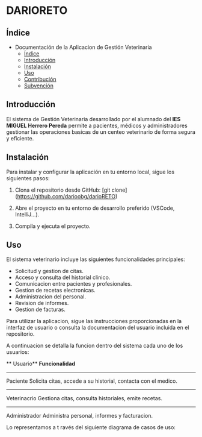 # DARIORETO
## Índice

* Documentación de la Aplicacion de Gestión Veterinaria
   - [Índice](README.md)
   - [Introducción](#Introducción)
   - [Instalación](#instalación)
   - [Uso](#Uso)
   - [Contribución](#Contribución)
   - [Subvención](#Subvención)

## Introducción

El sistema de Gestión Veterinaria desarrollado por el alumnado del **IES MIGUEL Herrero Pereda** permite a pacientes, médicos y administradores gestionar las operaciones basicas de un centeo veterinario de forma segura y eficiente.

## Instalación

Para instalar y configurar la aplicación en tu entorno local, sigue los siguientes pasos:

1. Clona el repositorio desde GitHub:
    [git clone] (https://github.com/darioobg/darioRETO)
        
2. Abre el proyecto en tu entorno de desarrollo preferido (VSCode, IntelliJ...).

3. Compila y ejecuta el proyecto.


## Uso

 El sistema veterinario incluye las siguientes funcionalidades principales:
* Solicitud y gestion de citas.
* Acceso y consulta del historial clinico.
* Comunicacion entre pacientes y profesionales.
* Gestion de recetas electronicas. 
* Administracion del personal.
* Revision de informes.
* Gestion de facturas.

Para utilizar la aplicacion, sigue las instrucciones proporcionadas en la interfaz de usuario o consulta la documentacion del usuario incluida en el repositorio.

A continuacion se detalla la funcion dentro del sistema cada uno de los usuarios:

** Usuario**     **Funcionalidad**
______________________________________________________________________________
Paciente        Solicita citas, accede a su historial, contacta con el medico.
______________________________________________________________________________
Veterinacrio    Gestiona citas, consulta historiales, emite recetas.
______________________________________________________________________________
Administrador   Administra personal, informes y facturacion.

Lo representamos a t ravés del siguiente diagrama de casos de uso:
